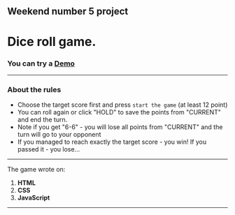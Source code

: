 ﻿## Weekend number 5 project
# Dice roll game.
### You can try a [Demo](https://dice-twice.netlify.app/) 

***
### About the rules
* Choose the target score first and press `start the game` (at least 12 point)
* You can roll again or click "HOLD" to save the points from "CURRENT" and end the turn.
* Note if you get "6-6" - you will lose all points from "CURRENT" and the turn will go to your opponent
* If you managed to reach exactly the target score - you win! If you passed it - you lose...
***
The game wrote on:
1. **HTML**
2. **CSS**
3. **JavaScript**
***